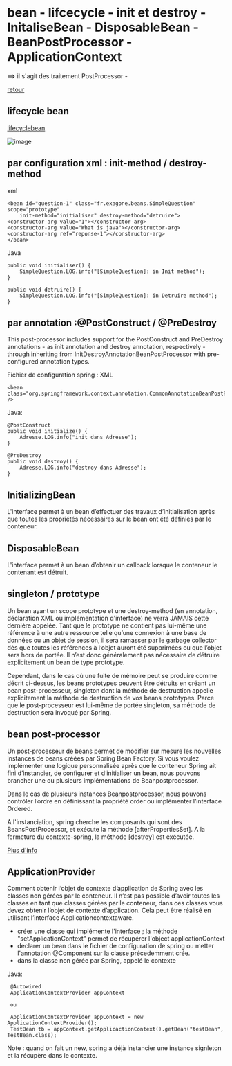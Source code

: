 # bean - lifcecycle - init et destroy - InitaliseBean - DisposableBean - BeanPostProcessor - ApplicationContext
==> il s'agit des traitement PostProcessor -

[retour](https://github.com/grouault/spring-tutorial/blob/master/spring-contexte/notes/spring-configuration-xml/index.md)

## lifecycle bean
[lifecyclebean](https://howtodoinjava.com/spring-core/spring-bean-life-cycle/)

![image](https://user-images.githubusercontent.com/20648687/77641152-de451d80-6f5b-11ea-932b-43b8c695f506.png)

## par configuration xml : init-method / destroy-method
xml

    <bean id="question-1" class="fr.exagone.beans.SimpleQuestion" scope="prototype" 
        init-method="initialiser" destroy-method="detruire">
	<constructor-arg value="1"></constructor-arg>
	<constructor-arg value="What is java"></constructor-arg>
	<constructor-arg ref="reponse-1"></constructor-arg>
    </bean>

Java      
    
    public void initialiser() {
        SimpleQuestion.LOG.info("[SimpleQuestion]: in Init method");
    }
	
    public void detruire() {
        SimpleQuestion.LOG.info("[SimpleQuestion]: in Detruire method");
    }

## par annotation :@PostConstruct / @PreDestroy
This post-processor includes support for the PostConstruct and PreDestroy annotations - as init annotation and destroy annotation, respectively - through inheriting from InitDestroyAnnotationBeanPostProcessor with pre-configured annotation types.

Fichier de configuration spring : XML


    <bean class="org.springframework.context.annotation.CommonAnnotationBeanPostProcessor" />


Java:

    @PostConstruct
    public void initialize() {
        Adresse.LOG.info("init dans Adresse");
    }
	
    @PreDestroy
    public void destroy() {
        Adresse.LOG.info("destroy dans Adresse");
    }

## InitializingBean
L'interface permet à un bean d’effectuer des travaux d’initialisation après que toutes les propriétés nécessaires sur le bean ont été définies par le conteneur.

## DisposableBean
L'interface permet à un bean d’obtenir un callback lorsque le conteneur le contenant est détruit.

## singleton / prototype
Un bean ayant un scope prototype et une destroy-method (en annotation, déclaration XML ou implémentation d'interface) ne verra JAMAIS cette dernière appelée.
Tant que le prototype ne contient pas lui-même une référence à une autre ressource telle qu’une connexion à une base de données ou un objet de session, il sera ramasser par le garbage collector dès que toutes les références à l’objet auront été supprimées ou que l’objet sera hors de portée. Il n’est donc généralement pas nécessaire de détruire explicitement un bean de type prototype.

Cependant, dans le cas où une fuite de mémoire peut se produire comme décrit ci-dessus, les beans prototypes peuvent être détruits en créant un bean post-processeur, singleton dont la méthode de destruction appelle explicitement la méthode de destruction de vos beans prototypes. Parce que le post-processeur est lui-même de portée singleton, sa méthode de destruction sera invoqué par Spring.

## bean post-processor
Un post-processeur de beans permet de modifier sur mesure les nouvelles instances de beans créées par Spring Bean Factory. Si vous voulez implémenter une logique personnalisée après que le conteneur Spring ait fini d’instancier, de configurer et d’initialiser un bean, nous pouvons brancher une ou plusieurs implémentations de Beanpostprocessor.

Dans le cas de plusieurs instances Beanpostprocessor, nous pouvons contrôler l’ordre en définissant la propriété order ou implémenter l’interface Ordered.

A l'instanciation, spring cherche les composants qui sont des BeansPostProcessor, et exécute la méthode [afterPropertiesSet].
A la fermeture du contexte-spring, la méthode [destroy] est exécutée.
 
[Plus d'info](https://github.com/grouault/spring-tutorial/blob/master/spring-contexte/ex00.spring/README.md)

## ApplicationProvider
Comment obtenir l’objet de contexte d’application de Spring avec les classes non gérées par le conteneur. Il n’est pas possible d’avoir toutes les classes en tant que classes gérées par le conteneur, dans ces classes vous devez obtenir l’objet de contexte d’application. Cela peut être réalisé en utilisant l’interface Applicationcontextaware.
* créer une classe qui implémente l'interface ; la méthode "setApplicationContext" permet de récupérer l'object applicationContext
* declarer un bean dans le fichier de configuration de spring ou metter l'annotation @Component sur la classe précedemment crée.
* dans la classe non gérée par Spring, appelé le contexte 

Java:

     @Autowired
     ApplicationContextProvider appContext
     
     ou
     
     ApplicationContextProvider appContext = new ApplicationContextProvider();
     TestBean tb = appContext.getApplicactionContext().getBean("testBean", TestBean.class);


Note : quand on fait un new, spring a déjà instancier une instance signleton et la récupère dans le contexte.
